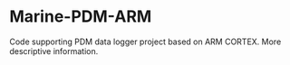 # Marine-PDM-ARM
Code supporting PDM data logger project based on ARM CORTEX.
More descriptive information.
